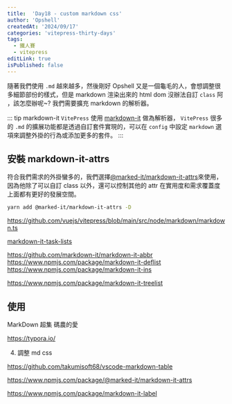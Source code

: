 ```yaml
---
title:  'Day18 - custom markdown css'
author: 'Opshell'
createdAt: '2024/09/17'
categories: 'vitepress-thirty-days'
tags:
  - 鐵人賽
  - vitepress
editLink: true
isPublished: false
---
```


隨著我們使用 `.md` 越來越多，然後剛好 Opshell 又是一個龜毛的人，會想調整很多細節部份的樣式，但是 markdown 渲染出來的 html dom 沒辦法自訂 `class` 阿 ，該怎麼辦呢~? 我們需要擴充 markdown 的解析器。

::: tip markdown-it
`VitePress` 使用 [markdown-it](https://github.com/markdown-it/markdown-it) 做為解析器， `VitePress` 很多的 `.md` 的擴展功能都是透過自訂套件實現的，可以在 `config` 中設定 `markdown` 選項來調整外掛的行為或添加更多的套件。
:::

## 安裝 markdown-it-attrs
符合我們需求的外掛蠻多的，我們選擇[@marked-it/markdown-it-attrs](https://www.npmjs.com/package/@marked-it/markdown-it-attrs)來使用，因為他除了可以自訂 class 以外，還可以控制其他的 attr 在實用度和需求覆蓋度上面都有更好的發展空間。
```sh
yarn add @marked-it/markdown-it-attrs -D
```

https://github.com/vuejs/vitepress/blob/main/src/node/markdown/markdown.ts

[markdown-it-task-lists](https://www.npmjs.com/package/@hackmd/markdown-it-task-lists)

https://github.com/markdown-it/markdown-it-abbr
https://www.npmjs.com/package/markdown-it-deflist
https://www.npmjs.com/package/markdown-it-ins

https://www.npmjs.com/package/markdown-it-treelist

## 使用

MarkDown 超集 碼農的愛

https://typora.io/

4. 調整 md css

https://github.com/takumisoft68/vscode-markdown-table

https://www.npmjs.com/package/@marked-it/markdown-it-attrs

https://www.npmjs.com/package/markdown-it-label

